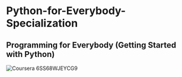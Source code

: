 # Python-for-Everybody-Specialization

## Programming for Everybody (Getting Started with Python)


![Coursera 6SS68WJEYCG9](https://github.com/YasinsaMahanama/Python-for-Everybody-Specialization/assets/122031127/134775d6-a6ab-4c27-b6ff-7c56588bba3f)
